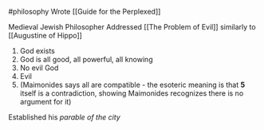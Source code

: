 #philosophy 
Wrote [[Guide for the Perplexed]]

Medieval Jewish Philosopher
Addressed [[The Problem of Evil]] similarly to [[Augustine of Hippo]]

1. God exists
2. God is all good, all powerful, all knowing
3. No evil God
4. Evil
5. (Maimonides says all are compatible - the esoteric meaning is that **5** itself is a contradiction, showing Maimonides recognizes there is no argument for it)

Established his *parable of the city*